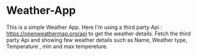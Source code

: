 # Weather-App
This is a simple Weather App.
Here I'm using a third party Api : https://openweathermap.org/api to get the weather details.
Fetch the third party Api and showing few weather details such as Name, Weather type, Temperature , min and max tempereture.
